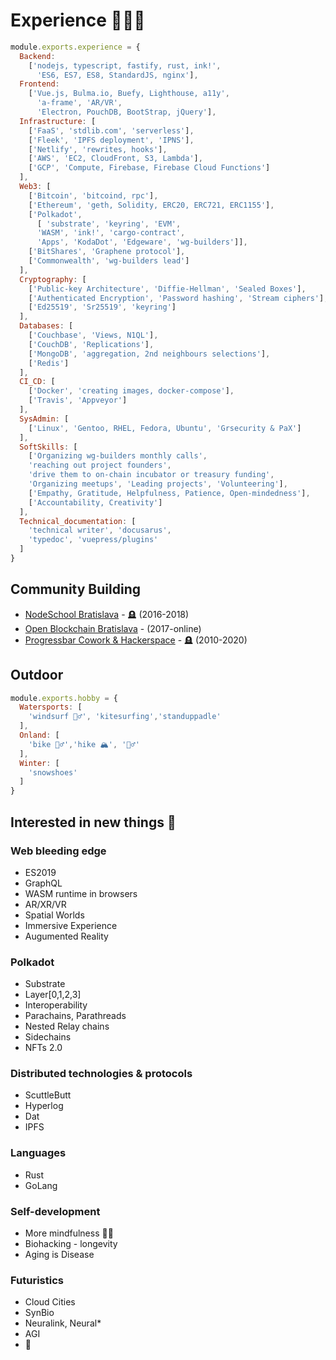 # Experience 👨🏼‍🔬 

```js
module.exports.experience = {
  Backend:
    ['nodejs, typescript, fastify, rust, ink!',
      'ES6, ES7, ES8, StandardJS, nginx'],
  Frontend:
    ['Vue.js, Bulma.io, Buefy, Lighthouse, a11y',
      'a-frame', 'AR/VR',
      'Electron, PouchDB, BootStrap, jQuery'],
  Infrastructure: [
    ['FaaS', 'stdlib.com', 'serverless'],
    ['Fleek', 'IPFS deployment', 'IPNS'],
    ['Netlify', 'rewrites, hooks'],
    ['AWS', 'EC2, CloudFront, S3, Lambda'],
    ['GCP', 'Compute, Firebase, Firebase Cloud Functions']
  ],
  Web3: [
    ['Bitcoin', 'bitcoind, rpc'],
    ['Ethereum', 'geth, Solidity, ERC20, ERC721, ERC1155'],
    ['Polkadot', 
      [ 'substrate', 'keyring', 'EVM', 
      'WASM', 'ink!', 'cargo-contract',
      'Apps', 'KodaDot', 'Edgeware', 'wg-builders']],
    ['BitShares', 'Graphene protocol'],
    ['Commonwealth', 'wg-builders lead']
  ],
  Cryptography: [
    ['Public-key Architecture', 'Diffie-Hellman', 'Sealed Boxes'],
    ['Authenticated Encryption', 'Password hashing', 'Stream ciphers'],
    ['Ed25519', 'Sr25519', 'keyring']
  ],
  Databases: [
    ['Couchbase', 'Views, N1QL'],
    ['CouchDB', 'Replications'],
    ['MongoDB', 'aggregation, 2nd neighbours selections'],
    ['Redis']
  ],
  CI_CD: [
    ['Docker', 'creating images, docker-compose'],
    ['Travis', 'Appveyor']
  ],
  SysAdmin: [
    ['Linux', 'Gentoo, RHEL, Fedora, Ubuntu', 'Grsecurity & PaX']
  ],
  SoftSkills: [
    ['Organizing wg-builders monthly calls', 
    'reaching out project founders', 
    'drive them to on-chain incubator or treasury funding',
    'Organizing meetups', 'Leading projects', 'Volunteering'],
    ['Empathy, Gratitude, Helpfulness, Patience, Open-mindedness'],
    ['Accountability, Creativity']
  ],
  Technical_documentation: [
    'technical writer', 'docusarus',
    'typedoc', 'vuepress/plugins'
  ]
}
```

## Community Building
* [NodeSchool Bratislava](https://www.meetup.com/nodejsbratislava) - 🪦 (2016-2018)
* [Open Blockchain Bratislava](https://meetup.com/openblockchainbratislava/) - (2017-online)
* [Progressbar Cowork & Hackerspace](https://cowork.progressbar.sk) - 🪦 (2010-2020)

## Outdoor
```js
module.exports.hobby = {
  Watersports: [
    'windsurf 🏄‍♂️', 'kitesurfing','standuppadle'
  ],
  Onland: [
    'bike 🚵‍♂️','hike 🏔', '🧗‍♂️'
  ],
  Winter: [
    'snowshoes'
  ]
}
```

## Interested in new things 🔭
### Web bleeding edge
  * ES2019
  * GraphQL
  * WASM runtime in browsers
  * AR/XR/VR
  * Spatial Worlds
  * Immersive Experience
  * Augumented Reality

### Polkadot 
  * Substrate
  * Layer[0,1,2,3]
  * Interoperability
  * Parachains, Parathreads
  * Nested Relay chains
  * Sidechains
  * NFTs 2.0

### Distributed technologies & protocols 
- ScuttleButt
- Hyperlog
- Dat 
- IPFS

### Languages
  * Rust
  * GoLang
### Self-development
  * More mindfulness 🧘‍♂️
  * Biohacking - longevity
  * Aging is Disease
### Futuristics
  * Cloud Cities
  * SynBio
  * Neuralink, Neural*
  * AGI
* 🥗
